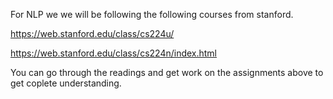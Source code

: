 For NLP we we will be following the following courses from stanford.

https://web.stanford.edu/class/cs224u/

https://web.stanford.edu/class/cs224n/index.html

You can go through the readings and get work on the assignments above to get coplete understanding.
